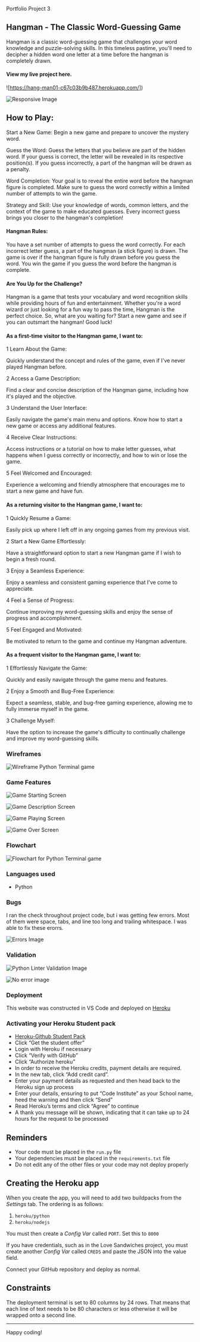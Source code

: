 Portfolio Project 3

## Hangman - The Classic Word-Guessing Game

Hangman is a classic word-guessing game that challenges your word knowledge and puzzle-solving skills. In this timeless pastime, you'll need to decipher a hidden word one letter at a time before the hangman is completely drawn.


#### View my live project here.

![https://hang-man01-c67c03b9b487.herokuapp.com/])

![Responsive Image](documentation/responsive-image.png)

## How to Play:

Start a New Game: Begin a new game and prepare to uncover the mystery word.

Guess the Word: Guess the letters that you believe are part of the hidden word. If your guess is correct, the letter will be revealed in its respective position(s). If you guess incorrectly, a part of the hangman will be drawn as a penalty.

Word Completion: Your goal is to reveal the entire word before the hangman figure is completed. Make sure to guess the word correctly within a limited number of attempts to win the game.

Strategy and Skill: Use your knowledge of words, common letters, and the context of the game to make educated guesses. Every incorrect guess brings you closer to the hangman's completion!

#### Hangman Rules:

You have a set number of attempts to guess the word correctly.
For each incorrect letter guess, a part of the hangman (a stick figure) is drawn.
The game is over if the hangman figure is fully drawn before you guess the word.
You win the game if you guess the word before the hangman is complete.

#### Are You Up for the Challenge?

Hangman is a game that tests your vocabulary and word recognition skills while providing hours of fun and entertainment. Whether you're a word wizard or just looking for a fun way to pass the time, Hangman is the perfect choice. So, what are you waiting for? Start a new game and see if you can outsmart the hangman! Good luck!

#### As a first-time visitor to the Hangman game, I want to:

1 Learn About the Game:

Quickly understand the concept and rules of the game, even if I've never played Hangman before.

2 Access a Game Description:

Find a clear and concise description of the Hangman game, including how it's played and the objective.

3 Understand the User Interface:

Easily navigate the game's main menu and options.
Know how to start a new game or access any additional features.

4 Receive Clear Instructions:

Access instructions or a tutorial on how to make letter guesses, what happens when I guess correctly or incorrectly, and how to win or lose the game.

5 Feel Welcomed and Encouraged:

Experience a welcoming and friendly atmosphere that encourages me to start a new game and have fun.

#### As a returning visitor to the Hangman game, I want to:

1 Quickly Resume a Game:

Easily pick up where I left off in any ongoing games from my previous visit.

2 Start a New Game Effortlessly:

Have a straightforward option to start a new Hangman game if I wish to begin a fresh round.

3 Enjoy a Seamless Experience:

Enjoy a seamless and consistent gaming experience that I've come to appreciate.

4 Feel a Sense of Progress:

Continue improving my word-guessing skills and enjoy the sense of progress and accomplishment.

5 Feel Engaged and Motivated:

Be motivated to return to the game and continue my Hangman adventure.

#### As a frequent visitor to the Hangman game, I want to:

1 Effortlessly Navigate the Game:

Quickly and easily navigate through the game menu and features.

2 Enjoy a Smooth and Bug-Free Experience:

Expect a seamless, stable, and bug-free gaming experience, allowing me to fully immerse myself in the game.

3 Challenge Myself:

Have the option to increase the game's difficulty to continually challenge and improve my word-guessing skills.


### Wireframes

![Wireframe Python Terminal game](documentation/Wireframe.png)

### Game Features

![Game Starting Screen](documentation/game-starting%20screen.png)

![Game Description Screen](documentation/game-description.png)

![Game Playing Screen](documentation/playing-game.png)

![Game Over Screen](documentation/gamover-screen.png)

### Flowchart 

![Flowchart for Python Terminal game](documentation/flowchart.png)

### Languages used

* Python 

### Bugs
I ran the check throughout project code, but i was getting few errors. Most of them were space, tabs, and line too long and trailing whitespace. I was able to fix these erorrs. 

![Errors Image](documentation/bugs.png)

### Validation 

![Python Linter Validation Image](documentation/lintervalidation-image.png)

![No error image](documentation/all%20clear%20.png)

### Deployment 

This website was constructed in VS Code and deployed on [Heroku](https://id.heroku.com/login)

### Activating your Heroku Student pack

* [Heroku-Github Student Pack](https://www.heroku.com/github-students)
* Click “Get the student offer”
* Login with Heroku if necessary
* Click “Verify with GitHub”
* Click “Authorize heroku”
* In order to receive the Heroku credits, payment details are required.
* In the new tab, click “Add credit card”.
* Enter your payment details as requested and then head back to the Heroku sign up process
* Enter your details, ensuring to put “Code Institute” as your School name, heed the warning and then click “Send”
* Read Heroku’s terms and click “Agree” to continue
* A thank you message will be shown, indicating that it can take up to 24 hours for the request to be processed



## Reminders

- Your code must be placed in the `run.py` file
- Your dependencies must be placed in the `requirements.txt` file
- Do not edit any of the other files or your code may not deploy properly

## Creating the Heroku app

When you create the app, you will need to add two buildpacks from the _Settings_ tab. The ordering is as follows:

1. `heroku/python`
2. `heroku/nodejs`

You must then create a _Config Var_ called `PORT`. Set this to `8000`

If you have credentials, such as in the Love Sandwiches project, you must create another _Config Var_ called `CREDS` and paste the JSON into the value field.

Connect your GitHub repository and deploy as normal.

## Constraints

The deployment terminal is set to 80 columns by 24 rows. That means that each line of text needs to be 80 characters or less otherwise it will be wrapped onto a second line.

---

Happy coding!
